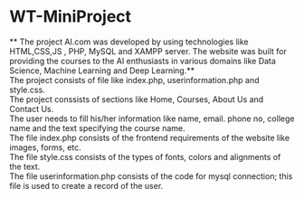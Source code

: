 # WT-MiniProject
** The project AI.com was developed by using technologies like HTML,CSS,JS , PHP, MySQL and XAMPP server.
The website was built for providing the courses to the  AI enthusiasts in various domains like Data Science, Machine Learning and Deep Learning.**<br/>
      The project consists of file like index.php, userinformation.php and style.css.<br/>
      The project conssists of  sections like Home, Courses, About Us and Contact Us.<br/>
      The user needs to fill his/her information like name, email. phone no, college name and the text specifying the course name.<br/>
      The file index.php consists of the frontend requirements of the website like images, forms, etc.<br/>
      The file style.css consists of the types of fonts, colors and alignments of the text.<br/>
      The file userinformation.php consists of the code for mysql connection; this file is used to create a  record of the user.<br/>
